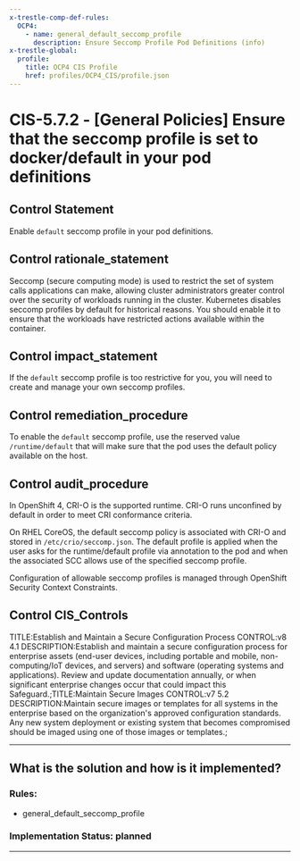 ```yaml
---
x-trestle-comp-def-rules:
  OCP4:
    - name: general_default_seccomp_profile
      description: Ensure Seccomp Profile Pod Definitions (info)
x-trestle-global:
  profile:
    title: OCP4 CIS Profile
    href: profiles/OCP4_CIS/profile.json
---
```


# CIS-5.7.2 - \[General Policies\] Ensure that the seccomp profile is set to docker/default in your pod definitions

## Control Statement

Enable `default` seccomp profile in your pod definitions.

## Control rationale_statement

Seccomp (secure computing mode) is used to restrict the set of system calls applications can make, allowing cluster administrators greater control over the security of workloads running in the cluster. Kubernetes disables seccomp profiles by default for historical reasons. You should enable it to ensure that the workloads have restricted actions available within the container.

## Control impact_statement

If the `default` seccomp profile is too restrictive for you, you will need to create and manage your own seccomp profiles.

## Control remediation_procedure

To enable the `default` seccomp profile, use the reserved value `/runtime/default` that will make sure that the pod uses the default policy available on the host.

## Control audit_procedure

In OpenShift 4, CRI-O is the supported runtime. CRI-O runs unconfined by default in order to meet CRI conformance criteria. 

On RHEL CoreOS, the default seccomp policy is associated with CRI-O and stored in `/etc/crio/seccomp.json`. The default profile is applied when the user asks for the runtime/default profile via annotation to the pod and when the associated SCC allows use of the specified seccomp profile. 

Configuration of allowable seccomp profiles is managed through OpenShift Security Context Constraints.

## Control CIS_Controls

TITLE:Establish and Maintain a Secure Configuration Process CONTROL:v8 4.1 DESCRIPTION:Establish and maintain a secure configuration process for enterprise assets (end-user devices, including portable and mobile, non-computing/IoT devices, and servers) and software (operating systems and applications). Review and update documentation annually, or when significant enterprise changes occur that could impact this Safeguard.;TITLE:Maintain Secure Images CONTROL:v7 5.2 DESCRIPTION:Maintain secure images or templates for all systems in the enterprise based on the organization's approved configuration standards. Any new system deployment or existing system that becomes compromised should be imaged using one of those images or templates.;

______________________________________________________________________

## What is the solution and how is it implemented?

<!-- For implementation status enter one of: implemented, partial, planned, alternative, not-applicable -->

<!-- Note that the list of rules under ### Rules: is read-only and changes will not be captured after assembly to JSON -->

<!-- Add control implementation description here for control: CIS-5.7.2 -->

### Rules:

  - general_default_seccomp_profile

### Implementation Status: planned

______________________________________________________________________
